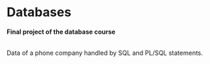 # Databases

**Final project of the database course** 

<br>Data of a phone company handled by SQL and PL/SQL statements.
